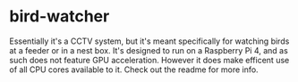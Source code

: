 # bird-watcher
Essentially it's a CCTV system, but it's meant specifically for watching birds at a feeder or in a nest box. It's designed to run on a Raspberry Pi 4, and as such does not feature GPU acceleration. However it does make efficent use of all CPU cores available to it. Check out the readme for more info.

